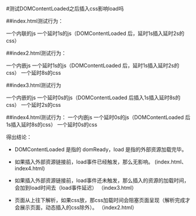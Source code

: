#测试DOMContentLoaded之后插入css影响load吗

##index.html测试行为：

一个内联的js
一个延时1s的js（DOMContentLoaded 后，延时1s插入延时2s的css）

##index2.html测试行为：

一个内嵌js
一个延时1s的js（DOMContentLoaded 后，延时1s插入延时2s的css）
一个延时8s的css

##index3.html测试行为

一个内嵌的js
一个延时0s的js（DOMContentLoaded 后插入1s插入延时8s的css）
一个延时2s的css

##index4.html测试行为：
一个内嵌js
一个延时0s的js（DOMContentLoaded 后1s插入延时8s的css）
一个延时0s的css

得出结论：
 - DOMContentLoaded 是指的 domReady，load 是指的外部资源加载完毕。
 
 - 如果插入外部资源链接前，load事件已经触发，那么无影响。
  (index.html、index4.html)
 
 - 如果插入外部资源链接前，load事件还未触发，那么插入的资源的加载时间，会加到load时间去（load事件延迟）
 （index3.html）
  
 - 页面从上往下解析，如果css放<head>，那css加载时间会阻塞页面呈现（解析完成才会展示页面，动态插入的css除外）。
 （index2.html）
